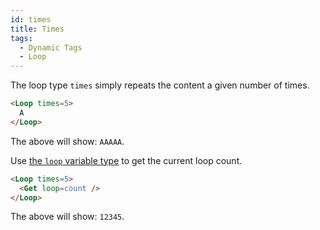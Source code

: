 ```yaml
---
id: times
title: Times
tags:
  - Dynamic Tags
  - Loop
---
```

The loop type `times` simply repeats the content a given number of times.

```html
<Loop times=5>
  A
</Loop>
```

The above will show: `AAAAA`.

Use [the `loop` variable type](/docs/learning-guides/dynamic-tags/loop/features/variables#loop-variable-type) to get the current loop count.

```html
<Loop times=5>
  <Get loop=count />
</Loop>
```

The above will show: `12345`.